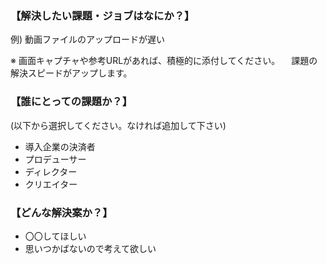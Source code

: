 ### 【解決したい課題・ジョブはなにか？】
例) 動画ファイルのアップロードが遅い

※ 画面キャプチャや参考URLがあれば、積極的に添付してください。
　課題の解決スピードがアップします。

### 【誰にとっての課題か？】
(以下から選択してください。なければ追加して下さい)
- 導入企業の決済者
- プロデューサー
- ディレクター
- クリエイター

### 【どんな解決案か？】
- 〇〇してほしい
- 思いつかばないので考えて欲しい

